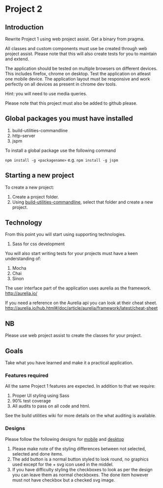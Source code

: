 # Project 2

## Introduction
Rewrite Project 1 using web project assist.
Get a binary from pragma.

All classes and custom components must use be created through web project assist.
Please note that this will also create tests for you to maintain and extend.

The application should be tested on multiple browsers on different devices.
This includes firefox, chrome on desktop. Test the application on atleast one mobile device.
The application layout must be responsive and work perfectly on all devices as present in chrome dev tools.

Hint: you will need to use media queries.

Please note that this project must also be added to github please.

## Global packages you must have installed
1. build-utilities-commandline
1. http-server
1. jspm

To install a global package use the following command

`npm install -g <packagename>` e.g. `npm install -g jspm`

## Starting a new project
To create a new project: 
1. Create a project folder.
1. Using [build-utilities-commandline](https://github.com/pragmaproducts/build-utilities-commandline), select that folder and create a new project.

## Technology 
From this point you will start using supporting technologies.

1. Sass for css development

You will also start writing tests for your projects must have a keen understanding of:

1. Mocha
2. Chai
3. Sinon

The user interface part of the application uses aurelia as the framework.
http://aurelia.io/

If you need a reference on the Aurelia api you can look at their cheat sheet.
http://aurelia.io/hub.html#/doc/article/aurelia/framework/latest/cheat-sheet

## NB
Please use web project assist to create the classes for your project.

## Goals
Take what you have learned and make it a practical application.

### Features required
All the same Project 1 features are expected.
In addition to that we require:

1. Proper UI styling using Sass
2. 90% test coverage
3. All audits to pass on all code and html.

See the build utilities wiki for more details on the what auditing is available.

### Designs
Please follow the following designs for [mobile](https://github.com/pragmaproducts/Training/blob/master/Images/project2-mobile.png) and [desktop](https://github.com/pragmaproducts/Training/blob/master/Images/project2-desktop.png)

1. Please make note of the styling differences between not selected, selected and done items.
1. The add button is a normal button styled to look round, no graphics used except for the + svg icon used in the middel.
1. If you have difficulty styling the checkboxes to look as per the design you can leave them as normal checkboxes.
The done item however must not have  checkbox but a checked svg image.
